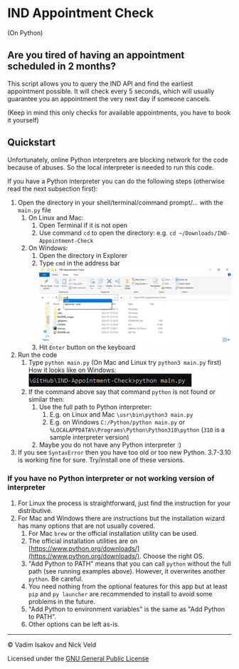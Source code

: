 # IND Appointment Check

(On Python)

## Are you tired of having an appointment scheduled in 2 months?

This script allows you to query the IND API and find the earliest appointment possible.
It will check every 5 seconds, which will usually guarantee you an appointment the very next day if someone cancels.

(Keep in mind this only checks for available appointments, you have to book it yourself)

## Quickstart

Unfortunately, online Python interpreters are blocking network for the code because of abuses.
So the local interpreter is needed to run this code.

If you have a Python interpreter you can do the following steps (otherwise read the next subsection first):

1. Open the directory in your shell/terminal/command prompt/... with the `main.py` file
   1. On Linux and Mac:
      1. Open Terminal if it is not open
      2. Use command `cd` to open the directory: e.g. `cd ~/Downloads/IND-Appointment-Check`
   2. On Windows:
      1. Open the directory in Explorer
      2. Type `cmd` in the address bar ![An Explorer window with `cmd` in the address bar](README_images/windows_explorer_cmd.PNG)
      3. Hit `Enter` button on the keyboard
2. Run the code
   1. Type `python main.py` (On Mac and Linux try `python3 main.py` first) How it looks like on Windows: ![Windows command example](README_images/windows_cmd_python.PNG)
   2. If the command above say that command `python` is not found or similar then:
      1. Use the full path to Python interpreter:
         1. E.g. on Linux and Mac `\usr\bin\python3 main.py`
         2. E.g. on Windows `C:/Python/python main.py` or `%LOCALAPPDATA%\Programs\Python\Python310\python` (`310` is a sample interpreter version)
      2. Maybe you do not have any Python interpreter :)
3. If you see `SyntaxError`  then you have too old or too new Python. 3.7-3.10 is working fine for sure. Try/install one of these versions.

### If you have no Python interpreter or not working version of interpreter

1. For Linux the process is straightforward, just find the instruction for your distributive.
2. For Mac and Windows there are instructions but the installation wizard has many options that are not usually covered.
   1. For Mac `brew` or the official installation utility can be used.
   2. The official installation utilities are on [https://www.python.org/downloads/](https://www.python.org/downloads/). Choose the right OS.
   3. "Add Python to PATH" means that you can call `python` without the full path (see running examples above). However, it overwrites another `python`. Be careful.
   4. You need nothing from the optional features for this app but at least `pip` and `py launcher` are recommended to install to avoid some problems in the future.
   5. "Add Python to environment variables" is the same as "Add Python to PATH".
   6. Other options can be left as-is.

---
© Vadim Isakov and Nick Veld

Licensed under the [GNU General Public License](LICENSE)